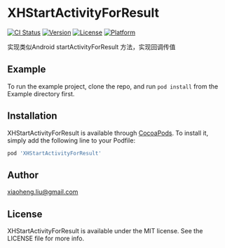 # XHStartActivityForResult

[![CI Status](https://img.shields.io/travis/xheng/XHStartActivityForResult.svg?style=flat)](https://travis-ci.org/xheng/XHStartActivityForResult)
[![Version](https://img.shields.io/cocoapods/v/XHStartActivityForResult.svg?style=flat)](https://cocoapods.org/pods/XHStartActivityForResult)
[![License](https://img.shields.io/cocoapods/l/XHStartActivityForResult.svg?style=flat)](https://cocoapods.org/pods/XHStartActivityForResult)
[![Platform](https://img.shields.io/cocoapods/p/XHStartActivityForResult.svg?style=flat)](https://cocoapods.org/pods/XHStartActivityForResult)


实现类似Android startActivityForResult 方法，实现回调传值

## Example

To run the example project, clone the repo, and run `pod install` from the Example directory first.

## Installation

XHStartActivityForResult is available through [CocoaPods](https://cocoapods.org). To install
it, simply add the following line to your Podfile:

```ruby
pod 'XHStartActivityForResult'
```

## Author

xiaoheng.liu@gmail.com

## License

XHStartActivityForResult is available under the MIT license. See the LICENSE file for more info.
